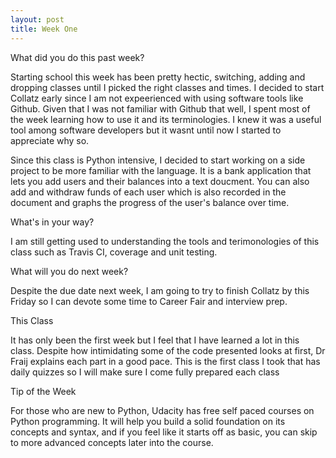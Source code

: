 ```yaml
---
layout: post
title: Week One
---
```

What did you do this past week?

Starting school this week has been pretty hectic, switching, adding and dropping classes until I picked the right classes and times. I decided to start Collatz early since I am not expeerienced with using software tools like Github. Given that I was not familiar with Github that well, I spent most of the week learning how to use it and its terminologies. I knew it was a useful tool among software developers but it wasnt until now I started to appreciate why so.

Since this class is Python intensive, I decided to start working on a side project to be more familiar with the language. It is a bank application that lets you add users and their balances into a text doucment. You can also add and withdraw funds of each user which is also recorded in the document and graphs the progress of the user's balance over time.

What's in your way?

I am still getting used to understanding the tools and terimonologies of this class such as Travis CI, coverage and unit testing. 

What will you do next week?

Despite the due date next week, I am going to try to finish Collatz by this Friday so I can devote some time to Career Fair and interview prep.

This Class

It has only been the first week but I feel that I have learned a lot in this class. Despite how intimidating some of the code presented looks at first, Dr Fraij explains each part in a good pace. This is the first class I took that has daily quizzes so I will make sure I come fully prepared each class

Tip of the Week

For those who are new to Python, Udacity has free self paced courses on Python programming. It will help you build a solid foundation on its concepts and syntax, and if you feel like it starts off as basic, you can skip to more advanced concepts later into the course.

